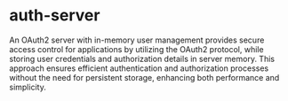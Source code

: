 # auth-server
An OAuth2 server with in-memory user management provides secure access control for applications by utilizing the OAuth2 protocol, while storing user credentials and authorization details in server memory. This approach ensures efficient authentication and authorization processes without the need for persistent storage, enhancing both performance and simplicity.
